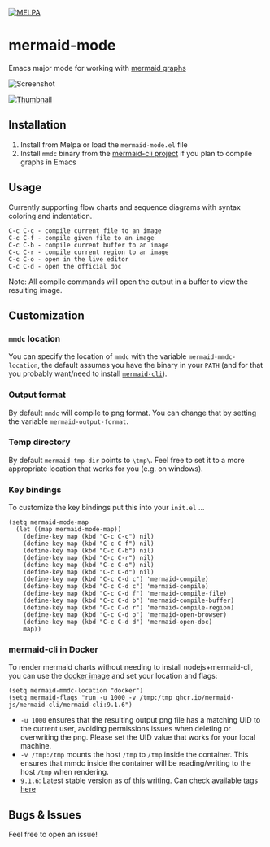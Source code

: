 [![MELPA](https://melpa.org/packages/mermaid-mode-badge.svg)](https://melpa.org/#/mermaid-mode)

# mermaid-mode

Emacs major mode for working with [mermaid graphs](https://mermaid-js.github.io/)

![Screenshot](./assets/screenshot.jpg "Screenshot")

[![Thumbnail](./assets/thumbnail.png)](https://vimeo.com/414458581 "Screencast")

## Installation

1. Install from Melpa or load the `mermaid-mode.el` file
1. Install `mmdc` binary from the [mermaid-cli project](https://github.com/mermaid-js/mermaid-cli) if you plan to compile graphs in Emacs

## Usage

Currently supporting flow charts and sequence diagrams with syntax coloring and indentation.

```text
C-c C-c - compile current file to an image
C-c C-f - compile given file to an image
C-c C-b - compile current buffer to an image
C-c C-r - compile current region to an image
C-c C-o - open in the live editor
C-c C-d - open the official doc
```
Note: All compile commands will open the output in a buffer to view the resulting image.

## Customization

### `mmdc` location
You can specify the location of `mmdc` with the variable `mermaid-mmdc-location`, the default assumes you have the binary in your `PATH` (and for that you probably want/need to install [`mermaid-cli`](https://github.com/mermaid-js/mermaid-cli)).

### Output format
By default `mmdc` will compile to png format. You can change that by setting the variable `mermaid-output-format`.

### Temp directory
By default `mermaid-tmp-dir` points to `\tmp\`. Feel free to set it to a more appropriate location that works for you (e.g. on windows).

### Key bindings
To customize the key bindings put this into your `init.el` ...

```elisp
(setq mermaid-mode-map
  (let ((map mermaid-mode-map))
    (define-key map (kbd "C-c C-c") nil)
    (define-key map (kbd "C-c C-f") nil)
    (define-key map (kbd "C-c C-b") nil)
    (define-key map (kbd "C-c C-r") nil)
    (define-key map (kbd "C-c C-o") nil)
    (define-key map (kbd "C-c C-d") nil)
    (define-key map (kbd "C-c C-d c") 'mermaid-compile)
    (define-key map (kbd "C-c C-d c") 'mermaid-compile)
    (define-key map (kbd "C-c C-d f") 'mermaid-compile-file)
    (define-key map (kbd "C-c C-d b") 'mermaid-compile-buffer)
    (define-key map (kbd "C-c C-d r") 'mermaid-compile-region)
    (define-key map (kbd "C-c C-d o") 'mermaid-open-browser)
    (define-key map (kbd "C-c C-d d") 'mermaid-open-doc)
    map))
```

### mermaid-cli in Docker 
To render mermaid charts without needing to install nodejs+mermaid-cli, you can use the [docker image](ghcr.io/mermaid-js/mermaid-cli/mermaid-cli) and set your location and flags:

```
(setq mermaid-mmdc-location "docker")
(setq mermaid-flags "run -u 1000 -v /tmp:/tmp ghcr.io/mermaid-js/mermaid-cli/mermaid-cli:9.1.6")
```

- `-u 1000` ensures that the resulting output png file has a matching UID to the current user, avoiding permissions issues when deleting or overwriting the png. Please set the UID value that works for your local machine.
- `-v /tmp:/tmp` mounts the host `/tmp` to `/tmp` inside the container. This ensures that mmdc inside the container will be reading/writing to the host `/tmp` when rendering.
- `9.1.6`: Latest stable version as of this writing. Can check available tags [here](https://github.com/mermaid-js/mermaid-cli/pkgs/container/mermaid-cli%2Fmermaid-cli/versions?filters%5Bversion_type%5D=tagged)

## Bugs & Issues

Feel free to open an issue!
